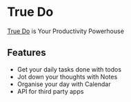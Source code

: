 # True Do
[True Do](https://truedositetmp-1-c0868472.deta.app/todo) is Your Productivity Powerhouse

## Features
- Get your daily tasks done with todos
- Jot down your thoughts with Notes
- Organise your day with Calendar
- API for third party apps
